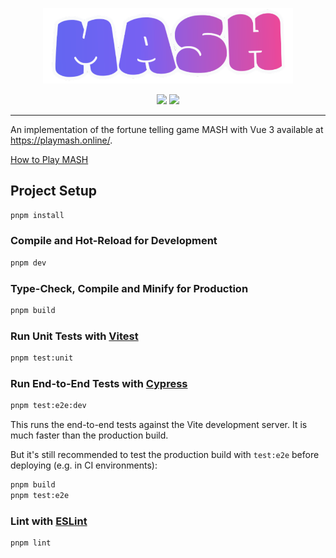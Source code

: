 <p align="center">
    <img src="mash.png" width="400px">
    <div align="center">
        <img src="https://img.shields.io/github/actions/workflow/status/alxwrd/playmash/deploy.yml">
        <img src="https://img.shields.io/website?url=https%3A%2F%2Fplaymash.online">
    </div>
</p>

---

An implementation of the fortune telling game MASH with Vue 3 available at https://playmash.online/.

[How to Play MASH](https://www.youtube.com/watch?v=iaZ9m39-BbE)

## Project Setup

```sh
pnpm install
```

### Compile and Hot-Reload for Development

```sh
pnpm dev
```

### Type-Check, Compile and Minify for Production

```sh
pnpm build
```

### Run Unit Tests with [Vitest](https://vitest.dev/)

```sh
pnpm test:unit
```

### Run End-to-End Tests with [Cypress](https://www.cypress.io/)

```sh
pnpm test:e2e:dev
```

This runs the end-to-end tests against the Vite development server.
It is much faster than the production build.

But it's still recommended to test the production build with `test:e2e` before deploying (e.g. in CI environments):

```sh
pnpm build
pnpm test:e2e
```

### Lint with [ESLint](https://eslint.org/)

```sh
pnpm lint
```
